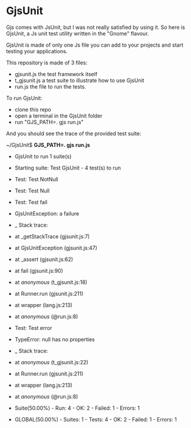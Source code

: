 GjsUnit
=======

Gjs comes with JsUnit, but I was not really satisfied by using it. So here is GjsUnit, a Js unit test utility written in the "Gnome" flavour.

GjsUnit is made of only one Js file you can add to your projects and start testing your applications.

This repository is made of 3 files:
- gjsunit.js the test framework itself
- t_gjsunit.js a test suite to illustrate how to use GjsUnit
- run.js the file to run the tests.

To run GjsUnit:
- clone this repo
- open a terminal in the GjsUnit folder
- run "GJS_PATH=. gjs run.js"

And you should see the trace of the provided test suite:

~/GjsUnit$ **GJS_PATH=. gjs run.js**
* GjsUnit to run 1 suite(s)
* Starting suite: Test GjsUnit - 4 test(s) to run
* Test: Test NotNull
* Test: Test Null
* Test: Test fail

* GjsUnitException: a failure
* _ Stack trace:
*  at _getStackTrace (gjsunit.js:7)
*  at GjsUnitException (gjsunit.js:47)
*  at _assert (gjsunit.js:62)
*  at fail (gjsunit.js:90)
*  at _anonymous_ (t_gjsunit.js:18)
*  at Runner.run (gjsunit.js:211)
*  at wrapper (lang.js:213)
*  at _anonymous_ (@run.js:8)

* Test: Test error

* TypeError: null has no properties
* _ Stack trace:
*  at _anonymous_ (t_gjsunit.js:22)
*  at Runner.run (gjsunit.js:211)
*  at wrapper (lang.js:213)
*  at _anonymous_ (@run.js:8)

* Suite(50.00%) - Run: 4 - OK: 2 - Failed: 1 - Errors: 1

* GLOBAL(50.00%) - Suites: 1 - Tests: 4 - OK: 2 - Failed: 1 - Errors: 1


